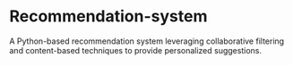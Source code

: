 # Recommendation-system
A Python-based recommendation system leveraging collaborative filtering and content-based techniques to provide personalized suggestions.
